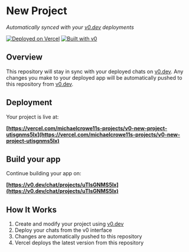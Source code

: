 # New Project

*Automatically synced with your [v0.dev](https://v0.dev) deployments*

[![Deployed on Vercel](https://img.shields.io/badge/Deployed%20on-Vercel-black?style=for-the-badge&logo=vercel)](https://vercel.com/michaelcrowe11s-projects/v0-new-project-utisgnms5lx)
[![Built with v0](https://img.shields.io/badge/Built%20with-v0.dev-black?style=for-the-badge)](https://v0.dev/chat/projects/uTIsGNMS5lx)

## Overview

This repository will stay in sync with your deployed chats on [v0.dev](https://v0.dev).
Any changes you make to your deployed app will be automatically pushed to this repository from [v0.dev](https://v0.dev).

## Deployment

Your project is live at:

**[https://vercel.com/michaelcrowe11s-projects/v0-new-project-utisgnms5lx](https://vercel.com/michaelcrowe11s-projects/v0-new-project-utisgnms5lx)**

## Build your app

Continue building your app on:

**[https://v0.dev/chat/projects/uTIsGNMS5lx](https://v0.dev/chat/projects/uTIsGNMS5lx)**

## How It Works

1. Create and modify your project using [v0.dev](https://v0.dev)
2. Deploy your chats from the v0 interface
3. Changes are automatically pushed to this repository
4. Vercel deploys the latest version from this repository